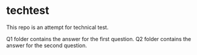 # techtest

This repo is an attempt for technical test.

Q1 folder contains the answer for the first question.
Q2 folder contains the answer for the second question.